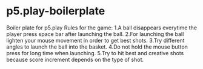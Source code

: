 # p5.play-boilerplate
Boiler plate for p5.play
Rules for the game:
1.A ball disappears everytime the player press space bar after launching the ball.
2.For launching the ball lighten your mouse movement in order to get best shots.
3.Try different angles to launch the ball into the basket.
4.Do not hold the mouse button press for long time when launching.
5.Try to hit best and creative shots because score increment depends on the type of shot.
 